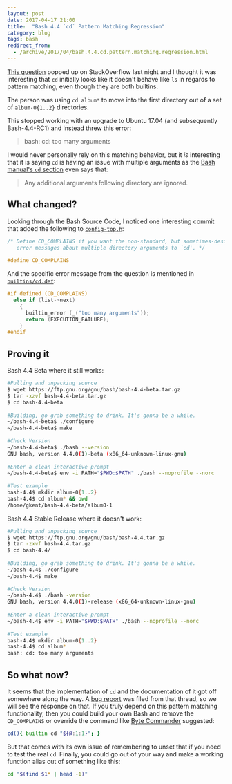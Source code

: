 ```yaml
---
layout: post
date: 2017-04-17 21:00
title:  "Bash 4.4 `cd` Pattern Matching Regression"
category: blog
tags: bash
redirect_from:
  - /archive/2017/04/bash.4.4.cd.pattern.matching.regression.html
---
```

[This question](https://askubuntu.com/q/905832/668095) popped up on StackOverflow last night and I thought it was interesting that `cd` initially looks like it doesn't behave like `ls` in regards to pattern matching, even though they are both builtins.

The person was using `cd album*` to move into the first directory out of a set of `album-0{1..2}` directories.

This stopped working with an upgrade to Ubuntu 17.04 (and subsequently Bash-4.4-RC1) and instead threw this error:

> bash: cd: too many arguments

I would never personally rely on this matching behavior, but it *is* interesting that it is saying `cd` is having an issue with multiple arguments as the [Bash manual's `cd` section](https://www.gnu.org/software/bash/manual/bash.html#index-cd) even says that:


> Any additional arguments following directory are ignored.

What changed?
-------------
Looking through the Bash Source Code, I noticed one interesting commit that added the following to [`config-top.h`](http://git.savannah.gnu.org/cgit/bash.git/tree/config-top.h#n30):

```c
/* Define CD_COMPLAINS if you want the non-standard, but sometimes-desired
   error messages about multiple directory arguments to `cd'. */
 
#define CD_COMPLAINS
```
And the specific error message from the question is mentioned in [`builtins/cd.def`](http://git.savannah.gnu.org/cgit/bash.git/tree/builtins/cd.def#n326):

```c
#if defined (CD_COMPLAINS)
  else if (list->next)
    {
      builtin_error (_("too many arguments"));
      return (EXECUTION_FAILURE);
    }
#endif
```

Proving it
----------
Bash 4.4 Beta where it still works:

```bash
#Pulling and unpacking source
$ wget https://ftp.gnu.org/gnu/bash/bash-4.4-beta.tar.gz
$ tar -xzvf bash-4.4-beta.tar.gz
$ cd bash-4.4-beta
 
#Building, go grab something to drink. It's gonna be a while.
~/bash-4.4-beta$ ./configure
~/bash-4.4-beta$ make
 
#Check Version
~/bash-4.4-beta$ ./bash --version
GNU bash, version 4.4.0(1)-beta (x86_64-unknown-linux-gnu)
 
#Enter a clean interactive prompt
~/bash-4.4-beta$ env -i PATH="$PWD:$PATH" ./bash --noprofile --norc
 
#Test example
bash-4.4$ mkdir album-0{1..2}
bash-4.4$ cd album* && pwd
/home/gkent/bash-4.4-beta/album0-1
```
Bash 4.4 Stable Release where it doesn't work:

```bash
#Pulling and unpacking source
$ wget https://ftp.gnu.org/gnu/bash/bash-4.4.tar.gz
$ tar -zxvf bash-4.4.tar.gz
$ cd bash-4.4/
 
#Building, go grab something to drink. It's gonna be a while.
~/bash-4.4$ ./configure
~/bash-4.4$ make
 
#Check Version
~/bash-4.4$ ./bash -version
GNU bash, version 4.4.0(1)-release (x86_64-unknown-linux-gnu)
 
#Enter a clean interactive prompt
~/bash-4.4$ env -i PATH="$PWD:$PATH" ./bash --noprofile --norc
 
#Test example
bash-4.4$ mkdir album-0{1..2}
bash-4.4$ cd album*
bash: cd: too many arguments
```

So what now?
------------
It seems that the implementation of `cd` and the documentation of it got off somewhere along the way. A [bug report](https://bugs.launchpad.net/ubuntu/+source/bash/+bug/1683576) was filed from that thread, so we will see the response on that. If you truly depend on this pattern matching functionality, then you could build your own Bash and remove the `CD_COMPLAINS` or override the command like [Byte Commander](https://askubuntu.com/a/905851/668095) suggested:

```bash
cd(){ builtin cd "${@:1:1}"; }
```

But that comes with its own issue of remembering to unset that if you need to test the real `cd`. Finally, you could go out of your way and make a working function alias out of something like this:

```bash
cd "$(find $1* | head -1)"
```
